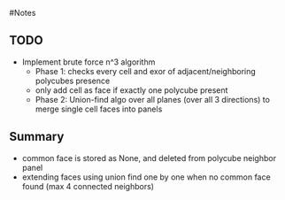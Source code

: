 #Notes

## TODO

* Implement brute force n^3 algorithm
    * Phase 1: checks every cell and exor of adjacent/neighboring polycubes presence
    * only add cell as face if exactly one polycube present
    * Phase 2: Union-find algo over all planes (over all 3 directions) to merge single cell faces into panels


## Summary

* common face is stored as None, and deleted from polycube neighbor panel
* extending faces using union find one by one when no common face found (max 4 connected neighbors)